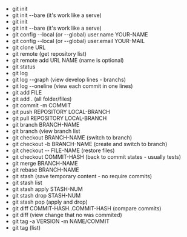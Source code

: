 - git init
- git init --bare (it's work like a serve)
- git init
- git init --bare (it's work like a serve)
- git config --local (or --global) user.name YOUR-NAME
- git config --local (or --global) user.email YOUR-MAIL
- git clone URL
- git remote (get repository list)
- git remote add URL NAME (name is optional)
- git status
- git log
- git log --graph (view develop lines - branchs)
- git log --oneline (view each commit in one lines)
- git add FILE
- git add . (all folder/files)
- git commit -m COMMIT
- git push REPOSITORY LOCAL-BRANCH
- git pull  REPOSITORY LOCAL-BRANCH
- git branch BRANCH-NAME
- git branch (view branch list
- git checkout BRANCH-NAME (switch to branch)
- git checkout -b BRANCH-NAME (create and switch to branch)
- git checkout -- FILE-NAME (restore files)
- git checkout COMMIT-HASH (back to commit states - usually tests)
- git merge BRANCH-NAME
- git rebase BRANCH-NAME
- git stash (save temporary content - no require commits)
- git stash list
- git stash apply STASH-NUM
- git stash drop STASH-NUM
- git stash pop (apply and drop)
- git diff COMMIT-HASH..COMMIT-HASH (compare commits)
- git diff (view change that no was commited)
- git tag -a VERSION -m NAME/COMMIT
- git tag (list)